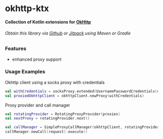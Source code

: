 # okhttp-ktx  
**Collection of Kotlin extensions for [OkHttp](https://square.github.io/okhttp/)**
###### Obtain this library via [Github](https://github.com/HyperCDN/okhttp-ktx/packages/) or [Jitpack](https://jitpack.io/#HyperCDN/okhttp-ktx) using Maven or Gradle

### Features  
- enhanced proxy support


### Usage Examples  

Okhttp client using a socks proxy with credentials
```kotlin
val withCredentials = socksProxy.extended(UsernamePasswordCredentials(username, password))
val proxiedOkhttpClient = okhttpClient.newProxy(withCredentials)
```
Proxy provider and call manager
```kotlin
val rotatingProvider = RotatingProxyProvider(proxies)
val nextProxy = rotatingProvider.next()

val callManager = SimpleProxyCallManager(okhttpClient, rotatingProvider)
callManager.newCall(request).execute()
```
